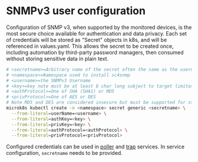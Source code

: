 # SNMPv3 user configuration

Configuration of SNMP v3, when supported by the monitored devices, is the most secure choice available
for authentication and data privacy. Each set of credentials will be stored as "Secret" objects in k8s,
and will be referenced in values.yaml. This allows the secret to be created once, including automation
by third-party password managers, then consumed without storing sensitive data in plain text.

```bash
# <secretname>=Arbitrary name of the secret often the same as the username or prefixed with "sc4snmp-"
# <namespace>=Namespace used to install sc4snmp
# <username>=the SNMPv3 Username
# <key>=key note must be at least 8 char long subject to target limitations
# <authProtocol>=One of SHA (SHA1) or MD5 
# <privProtocol>=One of AES or DES 
# Note MD5 and DES are considered insecure but must be supported for standards compliance
microk8s kubectl create -n <namespace> secret generic <secretname> \
  --from-literal=userName=<username> \
  --from-literal=authKey=<key> \
  --from-literal=privKey=<key> \
  --from-literal=authProtocol=<authProtocol> \
  --from-literal=privProtocol=<privProtocol> 
```

Configured credentials can be used in [poller](poller-configuration.md) and [trap](trap-configuration.md) services. 
In service configuration, `secretname` needs to be provided. 

